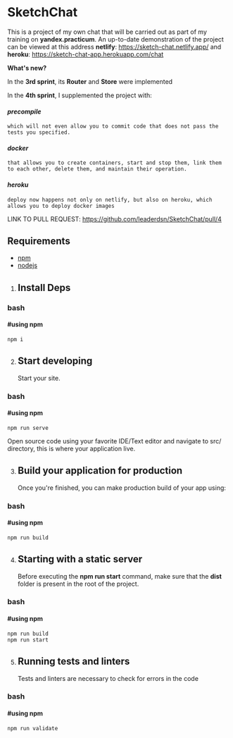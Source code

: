 # SketchChat

This is a project of my own chat that will be carried out as part of my training on **yandex.practicum**. An up-to-date demonstration of the project can be viewed at this address **netlify**: https://sketch-chat.netlify.app/ and **heroku**: https://sketch-chat-app.herokuapp.com/chat

**What's new?**

In the **3rd sprint**, its **Router** and **Store** were implemented

In the **4th sprint**, I supplemented the project with:

#### *precompile*

    which will not even allow you to commit code that does not pass the tests you specified.
#### *docker*

    that allows you to create containers, start and stop them, link them to each other, delete them, and maintain their operation.
#### *heroku*

    deploy now happens not only on netlify, but also on heroku, which allows you to deploy docker images

LINK TO PULL REQUEST: https://github.com/leaderdsn/SketchChat/pull/4

## Requirements

- [npm](https://www.npmjs.com/package/npm)
- [nodejs](https://nodejs.org/en/)

1.  ## Install Deps

### bash
#### #using npm
    npm i

2.  ## Start developing

    Start your site.

### bash
#### #using npm
    npm run serve
 
Open source code using your favorite IDE/Text editor and navigate to src/ directory, this is where your application live.

3.  ## Build your application for production

    Once you're finished, you can make production build of your app using:

### bash
#### #using npm
    npm run build
    
4.  ## Starting with a static server

    Before executing the **npm run start** command, make sure that the **dist** folder is present in the root of the project.

### bash
#### #using npm
    npm run build
    npm run start
    
5.  ## Running tests and linters

    Tests and linters are necessary to check for errors in the code
    
### bash
#### #using npm
    npm run validate
